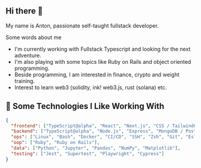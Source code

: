 ## Hi there 👋

My name is Anton,
passionate self-taught fullstack developer.

Some words about me
- I'm currently working with Fullstack Typescript and looking for the next adventure.
- I'm also playing with some topics like Ruby on Rails and object oriented programming.
- Beside programming, I am interested in finance, crypto and weight training.
- Interest to learn web3 (solidity, ink! web3.js, rust (solana) etc.
  
## 🚀 Some Technologies I Like Working With

```json
{
  "frontend": ["TypeScript@alpha", "React", "Next.js", "CSS / TailwindCSS", "Storybook", "Framer Motion", "Anime.js", "Three.js@alpha", "Zustand", "React Query"],
  "backend": ["TypeScript@alpha", "Node.js", "Express", "MongoDB / Postgres / Prisma", "GraphQL", "Websockets"],
  "ops": ["Linux", "Bash", "Docker", "CI/CD", "SSH", "Zsh", "Git", "Eslint"],
  "oop": ["Ruby", "Ruby on Rails"],
  "data": ["Python", "Jupyter", "Pandas", "NumPy", "Matplotlib"],
  "testing": ["Jest", "Supertest", "Playwright", "Cypress"]
}
